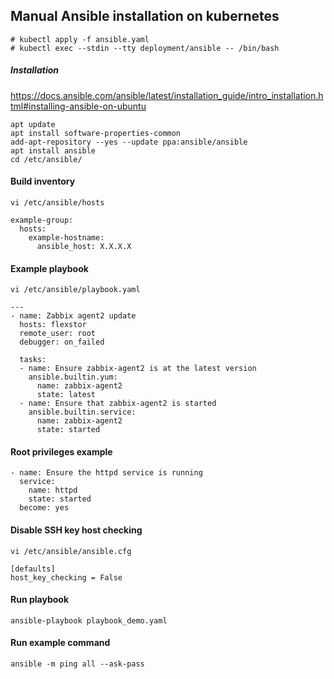 ## Manual Ansible installation on kubernetes
```
# kubectl apply -f ansible.yaml
# kubectl exec --stdin --tty deployment/ansible -- /bin/bash
```

##### Installation
https://docs.ansible.com/ansible/latest/installation_guide/intro_installation.html#installing-ansible-on-ubuntu
```
apt update
apt install software-properties-common
add-apt-repository --yes --update ppa:ansible/ansible
apt install ansible
cd /etc/ansible/
```

#### Build inventory
```
vi /etc/ansible/hosts
```
```
example-group:
  hosts:
    example-hostname:
      ansible_host: X.X.X.X
```
#### Example playbook
```
vi /etc/ansible/playbook.yaml
```
```
---
- name: Zabbix agent2 update
  hosts: flexstor
  remote_user: root
  debugger: on_failed

  tasks:
  - name: Ensure zabbix-agent2 is at the latest version
    ansible.builtin.yum:
      name: zabbix-agent2
      state: latest
  - name: Ensure that zabbix-agent2 is started
    ansible.builtin.service:
      name: zabbix-agent2
      state: started
```

#### Root privileges example
```
- name: Ensure the httpd service is running
  service:
    name: httpd
    state: started
  become: yes
```
#### Disable SSH key host checking
```
vi /etc/ansible/ansible.cfg
```
```
[defaults]
host_key_checking = False
```

#### Run playbook
```
ansible-playbook playbook_demo.yaml
```

#### Run example command
```
ansible -m ping all --ask-pass
```
